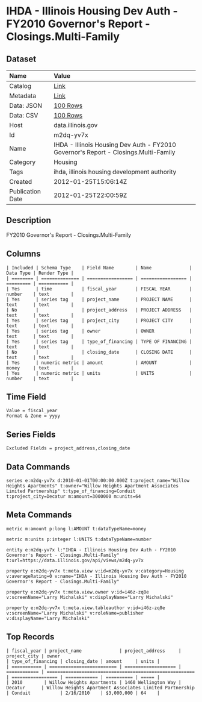 # IHDA - Illinois Housing Dev Auth - FY2010 Governor's Report - Closings.Multi-Family

## Dataset

| Name | Value |
| :--- | :---- |
| Catalog | [Link](https://catalog.data.gov/dataset/ihda-illinois-housing-dev-auth-fy2010-governors-report-closings-multi-family-d7ba6) |
| Metadata | [Link](https://data.illinois.gov/api/views/m2dq-yv7x) |
| Data: JSON | [100 Rows](https://data.illinois.gov/api/views/m2dq-yv7x/rows.json?max_rows=100) |
| Data: CSV | [100 Rows](https://data.illinois.gov/api/views/m2dq-yv7x/rows.csv?max_rows=100) |
| Host | data.illinois.gov |
| Id | m2dq-yv7x |
| Name | IHDA - Illinois Housing Dev Auth - FY2010 Governor's Report - Closings.Multi-Family |
| Category | Housing |
| Tags | ihda, illinois housing development authority |
| Created | 2012-01-25T15:06:14Z |
| Publication Date | 2012-01-25T22:00:59Z |

## Description

FY2010 Governor's Report - Closings.Multi-Family

## Columns

```ls
| Included | Schema Type    | Field Name        | Name              | Data Type | Render Type |
| ======== | ============== | ================= | ================= | ========= | =========== |
| Yes      | time           | fiscal_year       | FISCAL YEAR       | number    | text        |
| Yes      | series tag     | project_name      | PROJECT NAME      | text      | text        |
| No       |                | project_address   | PROJECT ADDRESS   | text      | text        |
| Yes      | series tag     | project_city      | PROJECT CITY      | text      | text        |
| Yes      | series tag     | owner             | OWNER             | text      | text        |
| Yes      | series tag     | type_of_financing | TYPE OF FINANCING | text      | text        |
| No       |                | closing_date      | CLOSING DATE      | text      | text        |
| Yes      | numeric metric | amount            | AMOUNT            | money     | text        |
| Yes      | numeric metric | units             | UNITS             | number    | text        |
```

## Time Field

```ls
Value = fiscal_year
Format & Zone = yyyy
```

## Series Fields

```ls
Excluded Fields = project_address,closing_date
```

## Data Commands

```ls
series e:m2dq-yv7x d:2010-01-01T00:00:00.000Z t:project_name="Willow Heights Apartments" t:owner="Willow Heights Apartment Associates Limited Partnership" t:type_of_financing=Conduit t:project_city=Decatur m:amount=3000000 m:units=64
```

## Meta Commands

```ls
metric m:amount p:long l:AMOUNT t:dataTypeName=money

metric m:units p:integer l:UNITS t:dataTypeName=number

entity e:m2dq-yv7x l:"IHDA - Illinois Housing Dev Auth - FY2010 Governor's Report - Closings.Multi-Family" t:url=https://data.illinois.gov/api/views/m2dq-yv7x

property e:m2dq-yv7x t:meta.view v:id=m2dq-yv7x v:category=Housing v:averageRating=0 v:name="IHDA - Illinois Housing Dev Auth - FY2010 Governor's Report - Closings.Multi-Family"

property e:m2dq-yv7x t:meta.view.owner v:id=i46z-zq8e v:screenName="Larry Michalski" v:displayName="Larry Michalski"

property e:m2dq-yv7x t:meta.view.tableauthor v:id=i46z-zq8e v:screenName="Larry Michalski" v:roleName=publisher v:displayName="Larry Michalski"
```

## Top Records

```ls
| fiscal_year | project_name              | project_address     | project_city | owner                                                   | type_of_financing | closing_date | amount     | units | 
| =========== | ========================= | =================== | ============ | ======================================================= | ================= | ============ | ========== | ===== | 
| 2010        | Willow Heights Apartments | 1460 Wellington Way | Decatur      | Willow Heights Apartment Associates Limited Partnership | Conduit           | 2/16/2010    | $3,000,000 | 64    | 
```